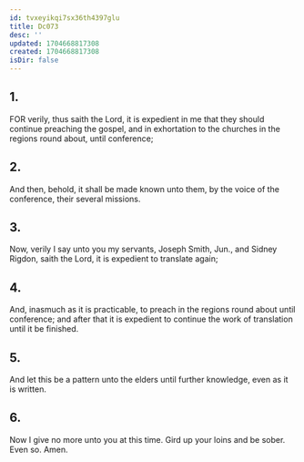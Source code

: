 ```yaml
---
id: tvxeyikqi7sx36th4397glu
title: Dc073
desc: ''
updated: 1704668817308
created: 1704668817308
isDir: false
---
```

## 1.
FOR verily, thus saith the Lord, it is expedient in me that they should continue preaching the gospel, and in exhortation to the churches in the regions round about, until conference;
## 2.
And then, behold, it shall be made known unto them, by the voice of the conference, their several missions.
## 3.
Now, verily I say unto you my servants, Joseph Smith, Jun., and Sidney Rigdon, saith the Lord, it is expedient to translate again;
## 4.
And, inasmuch as it is practicable, to preach in the regions round about until conference; and after that it is expedient to continue the work of translation until it be finished.
## 5.
And let this be a pattern unto the elders until further knowledge, even as it is written.
## 6.
Now I give no more unto you at this time. Gird up your loins and be sober. Even so. Amen.
